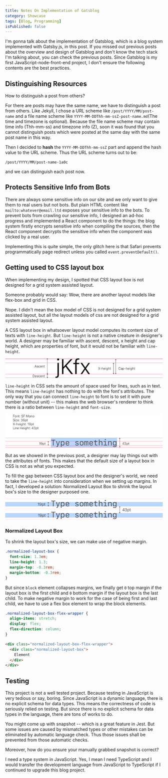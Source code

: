 ```yaml
---
title: Notes On Implementation of Gatsblog
category: Showcase
tags: [Blog, Programming]
isPublished: false
---
```


I'm gonna talk about the implementation of Gatsblog, which is a blog system
implemented with Gatsby.js, in this post. If you missed out previous posts about
the overview and design of Gatsblog and don't know the tech stack I'm talking
about, you can check the previous posts. Since Gatsblog is my first 
JavaScript-node-front-end project, I don't ensure the following contents are the
best practices.

## Distinguishing Resources

How to distinguish a post from others?

For there are posts may have the same name, we have to distinguish a post from
others. Like Jekyll, I chose a URL scheme like `/post/YYYY/MM/post-name` and
a file name scheme like `YYYY-MM-DDThh-mm-ssZ-post-name.md`(The time and
timezone is optional). Because the file name scheme may contain time
info (Thh-mm-ss) and timezone info (Z), soon it was found that you cannot
distinguish posts which were posted at the same day with the same post name in
this way.

Then I decided to **hash** the `YYYY-MM-DDThh-mm-ssZ` part and append the hash
value to the URL scheme. Thus the URL scheme turns out to be:

```
/post/YYYY/MM/post-name-1a0c
```

and we can distinguish each post now.

## Protects Sensitive Info from Bots

There are always some sensitive info on our site and we only want to give them
to real users but not bots. But plain HTML content like
`mailto:whatever@email.ltd` exposes your sensitive info to the bots. To prevent
bots from crawling our sensitive info, I designed an ad-hoc progress and
implemented a React component to do the things: the blog system firstly encrypts
sensitive info when compiling the sources, then the React component decrypts the
sensitive info when the component was clicked by a real user.

Implementing this is quite simple, the only glitch here is that Safari prevents
programmatically page redirect unless you called `event.preventDefault()`.

## Getting used to CSS layout box

When implementing my design, I spotted that CSS layout box is not designed for
a grid system assisted layout.

Someone probably would say: Wow, there are another layout models like flex-box
and grid in CSS.

Nope. I didn't mean the box model of CSS is not designed for a grid system
assisted layout, but all the layout models of css are not designed for a grid
system assisted layout.

A CSS layout box in whatsoever layout model computes its content size of texts
with `line-height`. But `line-height` is not a native creature in designer's
world. A designer may be familiar with ascent, descent, x height and cap height,
which are properties of font, but it would not be familiar with `line-height`.

![Typography Explained](typography-explained.png "Typography Explained")

`line-height` in CSS sets the amount of space used for lines, such as in text.
This means `line-height` has nothing to do with the font's attributes. The only
way that you can connect `line-height` to font is to set it with pure
number (without unit) -- this makes the web browser's renderer to think there is
a ratio between `line-height` and `font-size`.

![Line Height Explained](./line-height-explained.png 'Line Height Explained')

But as we showed in the previous post, a designer may lay things out with the
attributes of fonts. This makes that the default size of a layout box in CSS is
not as what you expected.

To fill the gap between CSS layout box and the designer's world, we need to take
the `line-height` into consideration when we setting up margins. In fact, I
developed a solution: Normalized Layout Box to shrink the layout box's size to
the designer purposed one.

![Line Height Solution](./line-height-solution.png 'Line Height Solution')

### Normalized Layout Box

To shrink the layout box's size, we can make use of negative margin.

```css
.normalized-layout-box {
  font-size: 1.3em;
  line-height: 1.3;
  margin-top: -0.3rem;
  margin-bottom: -0.3rem;
}
```

But since `block` element collapses margins, we finally get `0` top margin if
the layout box is the first child and `0` bottom margin if the layout box is the
last child. To make negative margin to work for the case of being first and last
child, we have to use a flex box element to wrap the block elements.

```css
.normalized-layout-box-flex-wrapper {
  align-items: stretch;
  display: flex;
  flex-direction: column;
}
```

```html
<div class="normalized-layout-box-flex-wrapper">
  <div class="normalized-layout-box">
    Element
  </div>
</div>
```

## Testing

This project is not a well tested project. Because testing in JavaScript
is very tedious or say, boring. Since JavaScript is a dynamic language,
there is no explicit schema for data types. This means the correctness of
code is seriously relied on testing. But since there is no explicit schema
for data types in the language, there are tons of works to do.

You might come up with snapshot -- which is a great feature in Jest. But some
issues are caused by mismatched types or other mistakes can be eliminated by
automatic language check. Thus those issues shall be prevented from those
automatic checks.

Moreover, how do you ensure your manually grabbed snapshot is correct?

I need a type system in JavaScript. Yes, I mean I need TypeScript and I would
transfer the development language from JavaScript to TypeScript if I continued
to upgrade this blog project.

